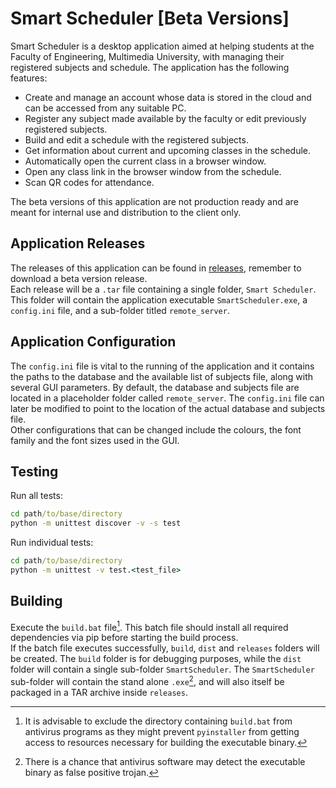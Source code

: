 # Smart Scheduler \[Beta Versions\]
Smart Scheduler is a desktop application aimed at helping students at the Faculty of Engineering, Multimedia University,
 with managing their registered subjects and schedule. The application has the following features: <br />
 - Create and manage an account whose data is stored in the cloud and can be accessed from any suitable PC.
 - Register any subject made available by the faculty or edit previously registered subjects.
 - Build and edit a schedule with the registered subjects.
 - Get information about current and upcoming classes in the schedule.
 - Automatically open the current class in a browser window.
 - Open any class link in the browser window from the schedule.
 - Scan QR codes for attendance.

The beta versions of this application are not production ready and are meant for internal use and distribution to the client only.
## Application Releases
The releases of this application can be found in [releases](https://github.com/Saurya0401/Smart-Scheduler/releases), remember to download a beta version release. <br />
Each release will be a `.tar` file containing a single folder, `Smart Scheduler`. This folder will contain the 
application executable `SmartScheduler.exe`, a `config.ini` file, and a sub-folder titled `remote_server`.
## Application Configuration
The `config.ini` file is vital to the running of the application and it contains the paths to the database and the available 
list of subjects file, along with several GUI parameters. By default, the database and subjects file are located in a placeholder 
folder called `remote_server`. The `config.ini` file can later be modified to point to the location of the actual database and subjects file. <br />
Other configurations that can be changed include the colours, the font family and the font sizes used in the GUI. 
## Testing
Run all tests: 
```cmd
cd path/to/base/directory
python -m unittest discover -v -s test
```
Run individual tests:
```cmd
cd path/to/base/directory
python -m unittest -v test.<test_file>
```
## Building
Execute the `build.bat` file[^1].
This batch file should install all required dependencies via pip before starting the build process. <br />
If the batch file executes successfully, `build`, `dist` and `releases` folders will be created.
The `build` folder is for debugging purposes, while the `dist` folder will contain a single sub-folder `SmartScheduler`.
The `SmartScheduler` sub-folder will contain the stand alone `.exe`[^2], and will also itself be packaged in a TAR 
archive inside `releases`. <br />

[^1]:  It is advisable to exclude the directory containing `build.bat` from antivirus programs as they might prevent 
`pyinstaller` from getting access to resources necessary for building the executable binary.
[^2]:  There is a chance that antivirus software may detect the executable binary as false positive trojan.
